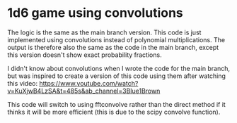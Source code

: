 # 1d6 game using convolutions
The logic is the same as the main branch version. This code is just implemented using convolutions instead of polynomial multiplications. The output is therefore also the same as the code in the main branch, except this version doesn't show exact probability fractions.

I didn't know about convolutions when I wrote the code for the main branch, but was inspired to create a version of this code using them after watching this video:
https://www.youtube.com/watch?v=KuXjwB4LzSA&t=485s&ab_channel=3Blue1Brown

This code will switch to using fftconvolve rather than the direct method if it thinks it will be more efficient (this is due to the scipy convolve function).